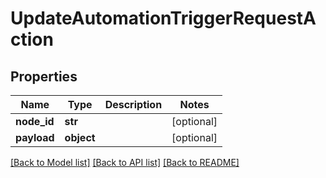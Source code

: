 # UpdateAutomationTriggerRequestAction

## Properties
Name | Type | Description | Notes
------------ | ------------- | ------------- | -------------
**node_id** | **str** |  | [optional] 
**payload** | **object** |  | [optional] 

[[Back to Model list]](../README.md#documentation-for-models) [[Back to API list]](../README.md#documentation-for-api-endpoints) [[Back to README]](../README.md)

